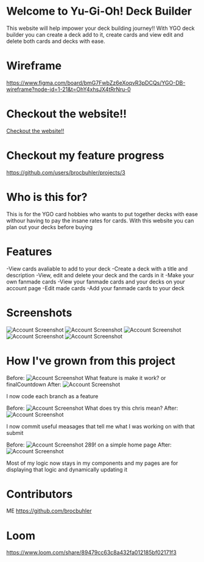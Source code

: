 # Welcome to Yu-Gi-Oh! Deck Builder

This website will help impower your deck building journey!!
With YGO deck builder you can create a deck add to it, create cards and view edit and delete both cards and decks with ease.

# Wireframe

https://www.figma.com/board/bmG7FwbZz6eXoqvR3pDCQs/YGO-DB-wireframe?node-id=1-21&t=OhY4xhsJX4tRrNru-0

# Checkout the website!!

[Checkout the website!!](https://ygobuilder.netlify.app/)

# Checkout my feature progress

https://github.com/users/brocbuhler/projects/3

# Who is this for?

This is for the YGO card hobbies who wants to put together decks with ease withour having to pay the insane rates for cards. With this website you can plan out your decks before buying

# Features

-View cards avaliable to add to your deck
-Create a deck with a title and description
-View, edit and delete your deck and the cards in it
-Make your own fanmade cards
-View your fanmade cards and your decks on your account page
-Edit made cards
-Add your fanmade cards to your deck

# Screenshots

![Account Screenshot](./ygoimages/YGOMVPHOME.PNG)
![Account Screenshot](./ygoimages/YGOMVPCARDFORM.PNG)
![Account Screenshot](./ygoimages/YGOMVPDECKFORM.PNG)
![Account Screenshot](./ygoimages/YGOMVPACCOUNT.PNG)
![Account Screenshot](./ygoimages/YGOMVPDECKVIEW.PNG)

# How I've grown from this project

Before:
![Account Screenshot](./ygoimages/BranchesBefore.PNG)
What feature is make it work? or finalCountdown
After:
![Account Screenshot](./ygoimages/BranchesAfter.PNG)

I now code each branch as a feature

Before:
![Account Screenshot](./ygoimages/CommitsBefore.PNG)
What does try this chris mean?
After:
![Account Screenshot](./ygoimages/CommitsAfter.PNG)

I now commit useful measages that tell me what I was working on with that submit

Before:
![Account Screenshot](./ygoimages/ComponentBefore.PNG)
289! on a simple home page
After:
![Account Screenshot](./ygoimages/ComponentAfter.PNG)

Most of my logic now stays in my components and my pages are for displaying that logic and dynamically updating it

# Contributors

ME
https://github.com/brocbuhler

# Loom

https://www.loom.com/share/89479cc63c8a432fa012185bf02171f3
